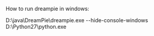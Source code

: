 How to run dreampie in windows:

  D:\java\DreamPie\dreampie.exe --hide-console-windows D:\Python27\python.exe
